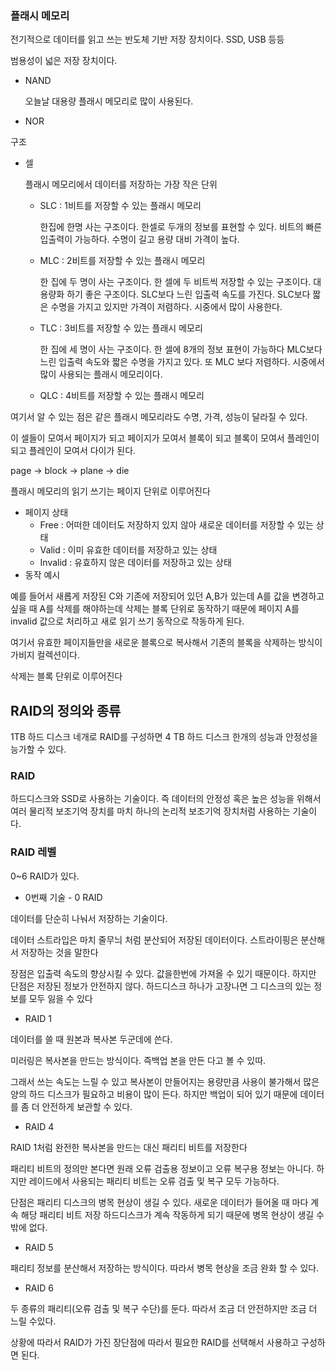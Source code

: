 ### 플래시 메모리

전기적으로 데이터를 읽고 쓰는 반도체 기반 저장 장치이다. SSD, USB 등등

범용성이 넓은 저장 장치이다. 

- NAND
    
    오늘날 대용량 플래시 메모리로 많이 사용된다.
    
- NOR

구조

- 셀
    
    플래시 메모리에서 데이터를 저장하는 가장 작은 단위
    
    - SLC : 1비트를 저장할 수 있는 플래시 메모리
        
        한집에 한명 사는 구조이다. 한셀로 두개의 정보를 표현할 수 있다. 비트의 빠른 입출력이 가능하다. 수명이 길고 용량 대비 가격이 높다.
        
    - MLC : 2비트를 저장할 수 있는 플래시 메모리
        
        한 집에 두 명이 사는 구조이다. 한 셀에 두 비트씩 저장할 수 있는 구조이다. 대용량화 하기 좋은 구조이다. SLC보다 느린 입출력 속도를 가진다. SLC보다 짧은 수명을 가지고 있지만 가격이 저렴하다. 시중에서 많이 사용한다.
        
    - TLC : 3비트를 저장할 수 있는 플래시 메모리
        
        한 집에 세 명이 사는 구조이다. 한 셀에 8개의 정보 표현이 가능하다  MLC보다 느린 입출력 속도와 짧은 수명을 가지고 있다. 또 MLC 보다 저렴하다. 시중에서 많이 사용되는 플래시 메모리이다.
        
    - QLC : 4비트를 저장할 수 있는 플래시 메모리

여기서 알 수 있는 점은 같은 플래시 메모리라도 수명, 가격, 성능이 달라질 수 있다.

이 셀들이 모여서 페이지가 되고 페이지가 모여서 블록이 되고 블록이 모여서  플레인이 되고 플레인이 모여서 다이가 된다.

page → block → plane → die

플래시 메모리의 읽기 쓰기는 페이지 단위로 이루어진다

- 페이지 상태
    - Free : 어떠한 데이터도 저장하지 있지 않아 새로운 데이터를 저장할 수 있는 상태
    - Valid : 이미 유효한 데이터를 저장하고 있는 상태
    - Invalid : 유효하지 않은 데이터를 저장하고 있는 상태
- 동작 예시

예를 들어서 새롭게 저장된 C와 기존에 저장되어 있던 A,B가 있는데 A를 값을 변경하고 싶을 때 A를 삭제를 해야하는데 삭제는 블록 단위로 동작하기 때문에 페이지 A를 invalid 값으로 처리하고 새로 읽기 쓰기 동작으로 작동하게 된다.

여기서 유효한 페이지들만을 새로운 블록으로 복사해서 기존의 블록을 삭제하는 방식이 가비지 컬렉션이다.

삭제는 블록 단위로 이루어진다

## RAID의 정의와 종류

1TB 하드 디스크 네개로 RAID를 구성하면 4 TB 하드 디스크 한개의 성능과 안정성을 능가할 수 있다.

### RAID

하드디스크와 SSD로 사용하는 기술이다. 즉 데이터의 안정성 혹은 높은 성능을 위해서 여러 물리적 보조기억 장치를 마치 하나의 논리적 보조기억 장치처럼 사용하는 기술이다.

### RAID 레벨

0~6 RAID가 있다.

- 0번째 기술 - 0 RAID

데이터를 단순히 나눠서 저장하는 기술이다.

데이터 스트라입은 마치 줄무늬 처럼 분산되어 저장된 데이터이다. 스트라이핑은 분산해서 저장하는 것을 말한다

장점은 입출력 속도의 향상시킬 수 있다. 값을한번에 가져올 수 있기 때문이다. 하지만 단점은 저장된 정보가 안전하지 않다. 하드디스크 하나가 고장나면 그 디스크의 있는 정보를 모두 잃을 수 있다

- RAID 1

데이터를 쓸 때 원본과 복사본 두군데에 쓴다.

미러링은 복사본을 만드는 방식이다. 즉백업 본을 만든 다고 볼 수 있따.

그래서 쓰는 속도는 느릴 수 있고 복사본이 만들어지는 용량만큼 사용이 불가해서 많은 양의 하드 디스크가 필요하고 비용이 많이 든다.  하지만 백업이 되어 있기 때문에 데이터를 좀 더 안전하게 보관할 수 있다. 

- RAID 4

RAID 1처럼 완전한 복사본을 만드는 대신 패리티 비트를 저장한다

패리티 비트의 정의만 본다면 원래 오류 검출용 정보이고 오류 복구용 정보는 아니다.  하지만 레이드에서 사용되는 패리티 비트는 오류 검출 및 복구 모두 가능하다.

단점은 패리티 디스크의 병목 현상이 생길 수 있다. 새로운 데이터가 들어올 때 마다 계속  해당 패리티 비트 저장 하드디스크가 계속 작동하게 되기 때문에 병목 현상이 생길 수 밖에 없다. 

- RAID 5

패리티 정보를 분산해서 저장하는 방식이다. 따라서 병목 현상을 조금 완화 할 수 있다.

- RAID 6

두 종류의 패리티(오류 검출 및 복구 수단)를 둔다. 따라서 조금 더 안전하지만 조금 더 느릴 수있다.  

상황에 따라서 RAID가 가진 장단점에 따라서 필요한 RAID를 선택해서 사용하고 구성하면 된다.
